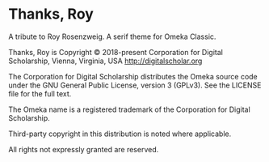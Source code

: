 # Thanks, Roy
A tribute to Roy Rosenzweig. A serif theme for Omeka Classic.

Thanks, Roy is Copyright © 2018-present Corporation for Digital Scholarship, Vienna, Virginia, USA http://digitalscholar.org

The Corporation for Digital Scholarship distributes the Omeka source code under the GNU General Public License, version 3 (GPLv3). See the LICENSE file for the full text.

The Omeka name is a registered trademark of the Corporation for Digital Scholarship.

Third-party copyright in this distribution is noted where applicable.

All rights not expressly granted are reserved.
